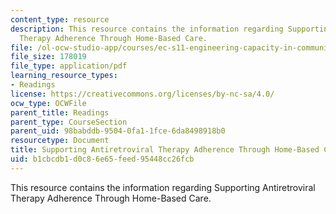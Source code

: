 ```yaml
---
content_type: resource
description: This resource contains the information regarding Supporting Antiretroviral
  Therapy Adherence Through Home-Based Care.
file: /ol-ocw-studio-app/courses/ec-s11-engineering-capacity-in-community-based-healthcare-fall-2005/b1cbcdb1d0c86e65feed95448cc26fcb_MITEC_S11F05_art_and_hbc.pdf
file_size: 178019
file_type: application/pdf
learning_resource_types:
- Readings
license: https://creativecommons.org/licenses/by-nc-sa/4.0/
ocw_type: OCWFile
parent_title: Readings
parent_type: CourseSection
parent_uid: 98babddb-9504-0fa1-1fce-6da8498918b0
resourcetype: Document
title: Supporting Antiretroviral Therapy Adherence Through Home-Based Care
uid: b1cbcdb1-d0c8-6e65-feed-95448cc26fcb
---
```

This resource contains the information regarding Supporting Antiretroviral Therapy Adherence Through Home-Based Care.